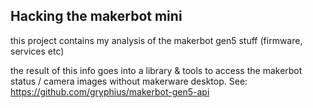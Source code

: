 Hacking the makerbot mini
-------------------------

this project contains my analysis of the makerbot gen5 stuff (firmware, services etc)

the result of this info goes into a library & tools to access the makerbot status / camera images without makerware desktop.
See: https://github.com/gryphius/makerbot-gen5-api
